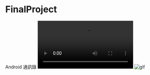 # FinalProject
Android 通訊錄
![gif](https://raw.githubusercontent.com/Berry85/FinalProject/b0043f6dc07830b2c5b403d65150e151fd9b3035/%E6%BC%94%E7%A4%BA%E8%A6%96%E9%A0%BB.mp4)
![gif](https://raw.githubusercontent.com/Berry85/FinalProject/a3d911e5c88e1f2d8b920d0f7b530150158780b0/demo.gif)